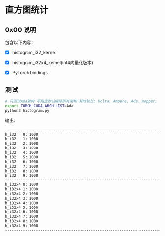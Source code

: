 # 直方图统计

## 0x00 说明

包含以下内容：

- [X] histogram_i32_kernel
- [X] histogram_i32x4_kernel(int4向量化版本)
- [X] PyTorch bindings


## 测试

```bash
# 只测试Ada架构 不指定默认编译所有架构 耗时较长: Volta, Ampere, Ada, Hopper, ...
export TORCH_CUDA_ARCH_LIST=Ada 
python3 histogram.py
```

输出:

```bash
--------------------------------------------------------------------------------
h_i32   0: 1000
h_i32   1: 1000
h_i32   2: 1000
h_i32   3: 1000
h_i32   4: 1000
h_i32   5: 1000
h_i32   6: 1000
h_i32   7: 1000
h_i32   8: 1000
h_i32   9: 1000
--------------------------------------------------------------------------------
h_i32x4 0: 1000
h_i32x4 1: 1000
h_i32x4 2: 1000
h_i32x4 3: 1000
h_i32x4 4: 1000
h_i32x4 5: 1000
h_i32x4 6: 1000
h_i32x4 7: 1000
h_i32x4 8: 1000
h_i32x4 9: 1000
--------------------------------------------------------------------------------
```
